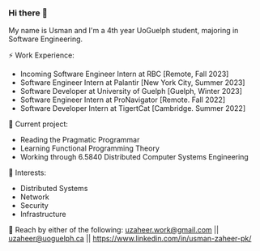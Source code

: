 ### Hi there 👋

My name is Usman and I'm a 4th year UoGuelph student, majoring in Software Engineering.

⚡ Work Experience: <br>
- Incoming Software Engineer Intern at RBC [Remote, Fall 2023]
- Software Engineer Intern at Palantir [New York City, Summer 2023]
- Software Developer at University of Guelph [Guelph, Winter 2023]
- Software Engineer Intern at ProNavigator [Remote. Fall 2022]
- Software Developer Intern at TigertCat [Cambridge. Summer 2022]

🔭 Current project: 
- Reading the Pragmatic Programmar
- Learning Functional Programming Theory
- Working through 6.5840 Distributed Computer Systems Engineering

🌱 Interests:
- Distributed Systems
- Network
- Security
- Infrastructure

💬 Reach by either of the following: uzaheer.work@gmail.com || uzaheer@uoguelph.ca || https://www.linkedin.com/in/usman-zaheer-pk/
